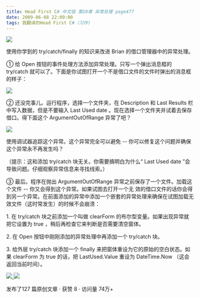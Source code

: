 ```yaml
---
title: Head First C# 中文版 第10章 异常处理 page477
date: 2009-06-08 22:09:00
tags: 我翻译的Head First C#（习作）
---
```

![](https://p-blog.csdn.net/images/p_blog_csdn_net/cuipengfei1/EntryImages/20090608/2009-06-08_21-39-33.jpg)

使用你学到的  try/catch/finally  的知识来改进  Brian  的借口管理器中的异常处理。

  

①  给  Open  按钮的事件处理方法添加异常处理。只写一个弹出消息框的  try/catch
就可以了。下面是你试图打开一个不是借口文件的文件时弹出的消息框的样子：

  

![](https://p-blog.csdn.net/images/p_blog_csdn_net/cuipengfei1/EntryImages/20090608/2009-06-08_21-44-09.jpg)

②  还没完事儿。运行程序，选择一个文件夹，在  Description  和  Last Results  栏中写入数据，但是不要输入  Last
Used date  。现在选择一个文件夹并试着去保存借口。得下面这个  ArgumentOutOfRange  异常了吧？

  

![](https://p-blog.csdn.net/images/p_blog_csdn_net/cuipengfei1/EntryImages/20090608/2009-06-08_21-54-27.jpg)

使用调试器追踪这个异常。这个异常完全可以避免  \--  你可以修复这个问题并确保这个异常永不再发生吗？

（提示：这和添加  try/catch  块无关。你需要搞明白为什么“  Last Used date  ”会导致问题。仔细观察异常信息来寻找线索。）

  

③  最后。程序在抛出  ArgumentOutOfRange  异常之前保存了一个文件。加载这个文件  \--  你又会得到这个异常。如果试图去打开一个无
效的借口文件的话你会得到另一个异常。在前面添加的异常中添加一个嵌套的异常处理来确保在试图加载无效文件（这时常发生）的时候不会崩溃：

  

1\.  在  try/catch  块之前添加一个叫做  clearForm  的布尔型变量。如果出现异常就把它设置为  true
，稍后再检查它来判断是否需要清空窗体。

  

2\.  在  Open  按钮中刚刚添加的异常处理中再添加一个  try/catch  块。

  

3\.  给外层  try/catch  块添加一个  finally  来把窗体重设为它的原始的空白状态。如果  clearForm  为  true
的话，把  LastUsed.Value  重设为  DateTime.Now  （这会返回当前时间）。



[ ![](https://profile.csdnimg.cn/5/2/5/3_cuipengfei1)
![](https://g.csdnimg.cn/static/user-reg-year/1x/11.png)
](https://blog.csdn.net/cuipengfei1)



发布了127 篇原创文章  ·  获赞 8  ·  访问量 74万+


